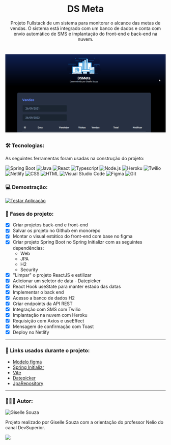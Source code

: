 <h1 align="center">DS Meta</h1>

<p align="center">Projeto Fullstack de um sistema para monitorar o alcance das metas de vendas. O sistema está integrado com um banco de dados e conta com envio automático de SMS e implantação do front-end e back-end na nuvem.</p>

<h1 align="center">
  <img alt="Gif da Página DS Meta" title="DS Meta" src="./paginaDsMeta.gif" />
</h1>
 
### 🛠 Tecnologias:

As seguintes ferramentas foram usadas na construção do projeto:

![Spring Boot](https://img.shields.io/badge/Spring-6DB33F?style=flat&logo=spring&logoColor=white)
![Java](https://img.shields.io/badge/Java-ED8B00?style=flat&logo=java&logoColor=white)
![React](https://img.shields.io/badge/React-20232A?style=flat&logo=react&logoColor=61DAFB)
![Typescript](https://img.shields.io/badge/TypeScript-007ACC?style=flat&logo=typescript&logoColor=white)
![Node.js](https://img.shields.io/badge/-Node.js-05122A?style=flat&logo=node.js)
![Heroku](https://img.shields.io/badge/Heroku-430098?style=flat&logo=heroku&logoColor=white)
![Twilio](https://img.shields.io/badge/Twilio-F22F46?style=flat&logo=Twilio&logoColor=white)
![Netlify](https://img.shields.io/badge/Netlify-00C7B7?style=flat&logo=netlify&logoColor=white)
![CSS](https://img.shields.io/badge/CSS3-1572B6?style=flat&logo=css3&logoColor=white)
![HTML](https://img.shields.io/badge/HTML5-E34F26?style=flat&logo=html5&logoColor=white)
![Visual Studio Code](https://img.shields.io/badge/-Visual%20Studio%20Code-05122A?style=flat&logo=visual-studio-code&logoColor=007ACC)
![Figma](https://img.shields.io/badge/Figma-F24E1E?style=flat&logo=figma&logoColor=white)
![Git](https://img.shields.io/badge/-Git-05122A?style=flat&logo=git)



### 💻 Demostração:

<a href="https://dsmetagisellesouza.netlify.app/" target="_blank"><img align="center" alt="Testar Aplicação" src="https://img.shields.io/badge/Clique_aqui_para_testar_a_página-430098?style=flat&logoColor=white"></a>

### 📝 Fases do projeto: 

- [x] Criar projetos back-end e front-end
- [x] Salvar os projeto no Github em monorepo
- [x] Montar o visual estático do front-end com base no figma
- [x] Criar projeto Spring Boot no Spring Initializr com as seguintes dependências:
    -	Web
    -	JPA
    -	H2
    -	Security
- [x] "Limpar" o projeto ReactJS e estilizar
- [x] Adicionar um seletor de data - Datepicker
- [x] React Hook useState para manter estado das datas
- [x] Implementar o back end
- [x] Acesso a banco de dados H2
- [x] Criar endpoints da API REST
- [x] Integração com SMS com Twilio
- [x] Implantação na nuvem com Heroku
- [x] Requisição com Axios e useEffect
- [x] Mensagem de confirmação com Toast 
- [x] Deploy no Netlify

---

### 🔗 Links usados durante o projeto:

 - [Modelo figma](https://www.figma.com/file/EN1zFtk4eY3Jgmpgi9YaMG/DSMeta1?node-id=0%3A1)
 - [Spring Initializr](https://start.spring.io/)
 - [Vite](https://vitejs.dev/guide/)
 - [Datepicker](https://github.com/Hacker0x01/react-datepicker)
 - [JpaRepository](https://www.youtube.com/watch?v=jh_T5_o3qKE)
 
---

### 👩🏽‍💻 Autor:

<img alt="Giselle Souza" title="Giselle Souza" src="https://github.com/gisellesouzaa.png" height="100" width="100"/>

Projeto realizado por Giselle Souza com a orientação do professor Nelio do canal DevSuperior.

<a href="https://www.linkedin.com/in/giselle-de-souza-gabriel/" target="_blank">
<img src="https://img.shields.io/badge/-LinkedIn-05122A?style=for-the-flat&logo=linkedin&logoColor=white" target="_blank"></a>
